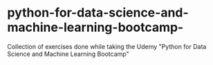 # python-for-data-science-and-machine-learning-bootcamp-
Collection of exercises done while taking the Udemy "Python for Data Science and Machine Learning Bootcamp" 
